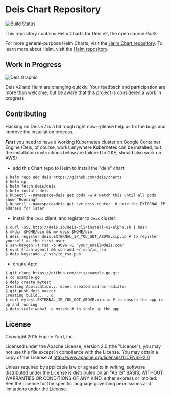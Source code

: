 # Deis Chart Repository

[![Build Status](https://travis-ci.org/deis/charts.svg?branch=master)](https://travis-ci.org/deis/charts)

This repository contains Helm Charts for Deis v2, the open source PaaS.

For more general-purpose Helm Charts, visit the [Helm Chart repository](https://github.com/helm/charts). To learn more about Helm, visit the [Helm repository](https://github.com/helm/helm).

## Work in Progress

![Deis Graphic](https://s3-us-west-2.amazonaws.com/get-deis/deis-graphic-small.png)

Deis v2 and Helm are changing quickly. Your feedback and participation are more than welcome, but be aware that this project is considered a work in progress.

## Contributing

Hacking on Deis v2 is a bit rough right now--please help us fix the bugs and improve the installation process.

***First*** you need to have a working Kubernetes cluster on Google Container Engine (Deis, of course, works anywhere Kubernetes can be installed, but the installation instructions below are tailored to GKE, should also work on AWS)

- add this Chart repo to Helm to install the "deis" chart:

```console
$ helm repo add deis https://github.com/deis/charts
$ helm up
$ helm fetch deis/deis
$ helm install deis
$ kubectl --namespace=deis get pods -w # watch this until all pods show "Running"
$ kubectl --namespace=deis get svc deis-router  # note the EXTERNAL IP address for later
```

- install the `deis` client, and register to `Deis` cluster:

```console
$ curl -sSL http://deis.io/deis-cli/install-v2-alpha.sh | bash
$ mkdir $HOME/bin && mv deis $HOME/bin
$ deis register deis.EXTERNAL_IP_YOU_GOT_ABOVE.xip.io # to register yourself as the first user 
$ ssh-keygen -t rsa -b 4096 -C "your_email@deis.com"
$ eval $(ssh-agent) && ssh-add ~/.ssh/id_rsa
$ deis keys:add ~/.ssh/id_rsa.pub
```
- create App:

```
$ git clone https://github.com/deis/example-go.git
$ cd example-go
$ deis create mytest
Creating Application... done, created madras-radiator
$ git push deis master
Creating build... ..o
$ curl mytest.EXTERNAL_IP_YOU_GOT_ABOVE.xip.io # to ensure the app is up and running
$ deis scale web=3 -a mytest # to scale up the app
```

## License

Copyright 2015 Engine Yard, Inc.

Licensed under the Apache License, Version 2.0 (the "License"); you may not use this file except in compliance with the License. You may obtain a copy of the License at <http://www.apache.org/licenses/LICENSE-2.0>

Unless required by applicable law or agreed to in writing, software distributed under the License is distributed on an "AS IS" BASIS, WITHOUT WARRANTIES OR CONDITIONS OF ANY KIND, either express or implied. See the License for the specific language governing permissions and limitations under the License.
